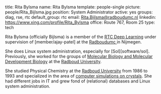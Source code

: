 title: Rita Bylsma
name: Rita Bylsma
template: people-single
picture: people/Rita_Bijlsma.jpg
position: System Administrator
active: yes
groups: diag, rse, rtc
default_group: rtc
email: Rita.Bijlsma@radboudumc.nl
linkedin: https://www.xing.com/profile/Rita_Bylsma
office: Route 767, Room 25
type: tech

Rita Bylsma (officially Bijlsma) is a member of the [RTC Deep Learning](rtc.diagnijmegen.nl) under supervision of [member/ajay-patel] at the <a href="https://www.radboudumc.nl/en/research">Radboudumc </a>in Nijmegen.

She does Linux system administration, especially for [Sol][software/sol]. Previously, she worked for the groups of <a href="http://molbio.science.ru.nl/">Molecular Biology and Molecular Development Biology</a> at the <a href="http://www.ru.nl/english/">Radboud University</a>.

She studied Physical Chemistry at the <a href="http://www.ru.nl/english/">Radboud University</a>
from 1986 to 1993 and specialized in the area of <a href="https://www.ru.nl/ssc/vm-research/research-topics/morphology/morphology-0/">computer simulations on crystals</a>. She had different jobs in IT and grew fond of (relational) databases and Linux system administration.
